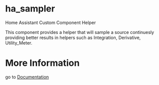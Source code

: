 # ha_sampler
Home Assistant Custom Component Helper

This component provides a helper that will sample a source continuesly providing better results in helpers such as Integration, Derivative, Utility_Meter.

# More Information

go to [Documentation](https://github.com/dgomes/ha_sampler)
